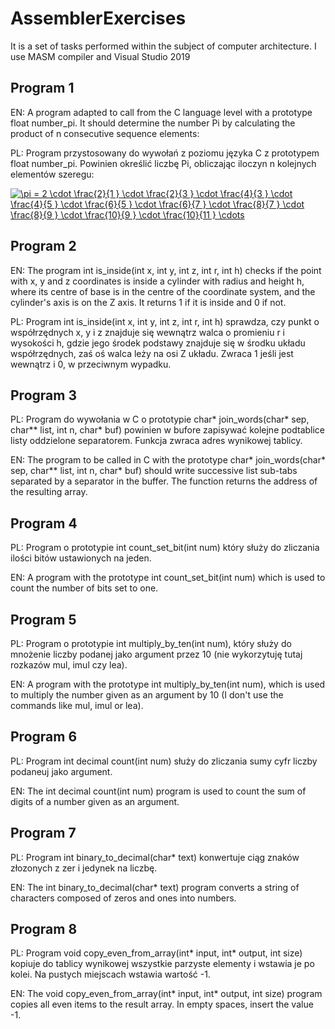 # AssemblerExercises

It is a set of tasks performed within the subject of computer architecture. I use MASM compiler and Visual Studio 2019

## Program 1

EN: A program adapted to call from the C language level with a prototype float number_pi. It should determine the number Pi by calculating the product of n consecutive sequence elements:

PL: Program przystosowany do wywołań z poziomu języka C z prototypem float number_pi. Powinien określić liczbę Pi, obliczając iloczyn n kolejnych elementów szeregu:

<a href="https://www.codecogs.com/eqnedit.php?latex=\pi&space;=&space;2&space;\cdot&space;\frac{2}{1&space;}&space;\cdot&space;\frac{2}{3&space;}&space;\cdot&space;\frac{4}{3&space;}&space;\cdot&space;\frac{4}{5&space;}&space;\cdot&space;\frac{6}{5&space;}&space;\cdot&space;\frac{6}{7&space;}&space;\cdot&space;\frac{8}{7&space;}&space;\cdot&space;\frac{8}{9&space;}&space;\cdot&space;\frac{10}{9&space;}&space;\cdot&space;\frac{10}{11&space;}&space;\cdots" target="_blank"><img src="https://latex.codecogs.com/gif.latex?\pi&space;=&space;2&space;\cdot&space;\frac{2}{1&space;}&space;\cdot&space;\frac{2}{3&space;}&space;\cdot&space;\frac{4}{3&space;}&space;\cdot&space;\frac{4}{5&space;}&space;\cdot&space;\frac{6}{5&space;}&space;\cdot&space;\frac{6}{7&space;}&space;\cdot&space;\frac{8}{7&space;}&space;\cdot&space;\frac{8}{9&space;}&space;\cdot&space;\frac{10}{9&space;}&space;\cdot&space;\frac{10}{11&space;}&space;\cdots" title="\pi = 2 \cdot \frac{2}{1 } \cdot \frac{2}{3 } \cdot \frac{4}{3 } \cdot \frac{4}{5 } \cdot \frac{6}{5 } \cdot \frac{6}{7 } \cdot \frac{8}{7 } \cdot \frac{8}{9 } \cdot \frac{10}{9 } \cdot \frac{10}{11 } \cdots" /></a>

## Program 2

EN: The program int is_inside(int x, int y, int z, int r, int h) checks if the point with x, y and z coordinates is inside a cylinder with radius and height h, where its centre of base is in the centre of the coordinate system, and the cylinder's axis is on the Z axis. It returns 1 if it is inside and 0 if not. 

PL: Program int is_inside(int x, int y, int z, int r, int h) sprawdza, czy punkt o współrzędnych x, y i z znajduje się wewnątrz walca o promieniu r i wysokości h, gdzie jego środek podstawy znajduje się w środku układu współrzędnych, zaś oś walca leży na osi Z układu. Zwraca 1 jeśli jest wewnątrz i 0, w przeciwnym wypadku. 

## Program 3

PL: Program do wywołania w C o prototypie char* join_words(char* sep, char** list, int n, char* buf) powinien w bufore zapisywać kolejne podtablice listy oddzielone separatorem. Funkcja zwraca adres wynikowej tablicy.

EN: The program to be called in C with the prototype char* join_words(char* sep, char** list, int n, char* buf) should write successive list sub-tabs separated by a separator in the buffer. The function returns the address of the resulting array.

## Program 4

PL: Program o prototypie int count_set_bit(int num) który służy do zliczania ilości bitów ustawionych na jeden.

EN: A program with the prototype int count_set_bit(int num) which is used to count the number of bits set to one.

## Program 5

PL: Program o prototypie int multiply_by_ten(int num), który służy do mnożenie liczby podanej jako argument przez 10 (nie wykorzytuję tutaj rozkazów mul, imul czy lea).

EN: A program with the prototype int multiply_by_ten(int num), which is used to multiply the number given as an argument by 10 (I don't use the commands like mul, imul or lea).

## Program 6

PL: Program int decimal count(int num) służy do zliczania sumy cyfr liczby podaneuj jako argument. 

EN: The int decimal count(int num) program is used to count the sum of digits of a number given as an argument. 

## Program 7

PL: Program int binary_to_decimal(char* text) konwertuje ciąg znaków złozonych z zer i jedynek na liczbę. 

EN: The int binary_to_decimal(char* text) program converts a string of characters composed of zeros and ones into numbers. 

## Program 8

PL: Program void copy_even_from_array(int* input, int* output, int size) kopiuje do tablicy wynikowej wszystkie parzyste elementy i wstawia je po kolei. Na pustych miejscach wstawia wartość -1. 

EN: The void copy_even_from_array(int* input, int* output, int size) program copies all even items to the result array. In empty spaces, insert the value -1. 